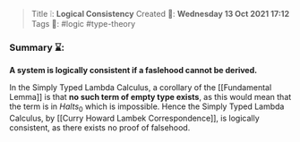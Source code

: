 > Title ❕: **Logical Consistency**
> Created 📅: **Wednesday 13 Oct 2021 17:12**
  Tags 📎: #logic #type-theory 
  
### Summary ⌛:
**A system is logically consistent if a faslehood cannot be derived.**

In the Simply Typed Lambda Calculus, a corollary of the [[Fundamental Lemma]] is that **no such term of empty type exists**, as this would mean that the term is in $Halts_0$ which is impossible. Hence the Simply Typed Lambda Calculus, by [[Curry Howard Lambek Correspondence]], is logically consistent, as there exists no proof of falsehood.